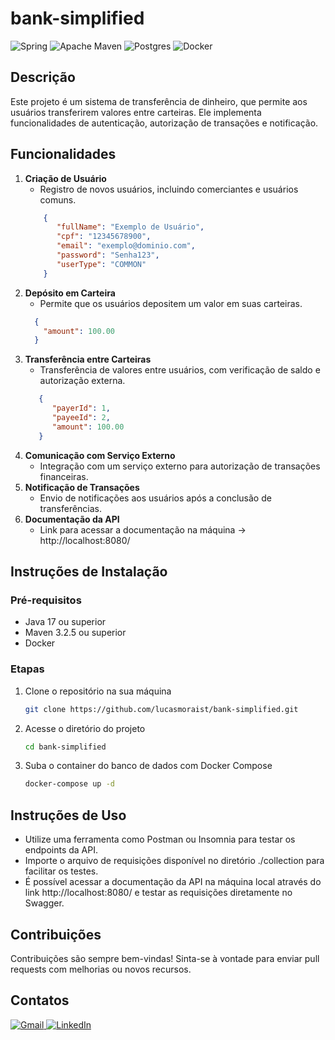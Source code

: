 # bank-simplified

![Spring](https://img.shields.io/badge/spring-%236DB33F.svg?style=for-the-badge&logo=spring&logoColor=white)
![Apache Maven](https://img.shields.io/badge/Apache%20Maven-C71A36?style=for-the-badge&logo=Apache%20Maven&logoColor=white)
![Postgres](https://img.shields.io/badge/postgres-%23316192.svg?style=for-the-badge&logo=postgresql&logoColor=white)
![Docker](https://img.shields.io/badge/docker-%230db7ed.svg?style=for-the-badge&logo=docker&logoColor=white)

## Descrição

Este projeto é um sistema de transferência de dinheiro, que permite aos usuários transferirem
valores entre carteiras. Ele implementa funcionalidades de autenticação, autorização de transações e notificação.

## Funcionalidades

1. **Criação de Usuário**
   - Registro de novos usuários, incluindo comerciantes e usuários comuns.
   ````json
       {
          "fullName": "Exemplo de Usuário",
          "cpf": "12345678900",
          "email": "exemplo@dominio.com",
          "password": "Senha123",
          "userType": "COMMON"
       }
   ````
2. **Depósito em Carteira**
   - Permite que os usuários depositem um valor em suas carteiras.
   ````json
     {
       "amount": 100.00
     }
   ````
3. **Transferência entre Carteiras**
   - Transferência de valores entre usuários, com verificação de saldo e autorização externa.
   ````json
      {
         "payerId": 1,
         "payeeId": 2,
         "amount": 100.00
      }
   ````
4. **Comunicação com Serviço Externo**
   - Integração com um serviço externo para autorização de transações financeiras.
5. **Notificação de Transações**
   - Envio de notificações aos usuários após a conclusão de transferências.
6. **Documentação da API**
   - Link para acessar a documentação na máquina -> http://localhost:8080/

## Instruções de Instalação
### Pré-requisitos
- Java 17 ou superior
- Maven 3.2.5 ou superior
- Docker

### Etapas
1. Clone o repositório na sua máquina
   ````bash
   git clone https://github.com/lucasmoraist/bank-simplified.git
   ````
2. Acesse o diretório do projeto
   ````bash
   cd bank-simplified
   ````
3. Suba o container do banco de dados com Docker Compose
   ````bash
   docker-compose up -d
   ````
## Instruções de Uso
- Utilize uma ferramenta como Postman ou Insomnia para testar os endpoints da API.
- Importe o arquivo de requisições disponível no diretório ./collection para facilitar os testes.
- É possível acessar a documentação da API na máquina local através do link http://localhost:8080/ e testar as requisições diretamente no Swagger.

## Contribuições
Contribuições são sempre bem-vindas! Sinta-se à vontade para enviar pull requests com melhorias ou novos recursos.

## Contatos
<a href="mailto:seu-email@gmail.com"> <img src="https://img.shields.io/badge/-Gmail-%23333?style=for-the-badge&logo=gmail&logoColor=white" alt="Gmail"> </a>
<a href="https://www.linkedin.com/in/seu-linkedin/" target="_blank"> <img src="https://img.shields.io/badge/-LinkedIn-%230077B5?style=for-the-badge&logo=linkedin&logoColor=white" alt="LinkedIn"> </a>